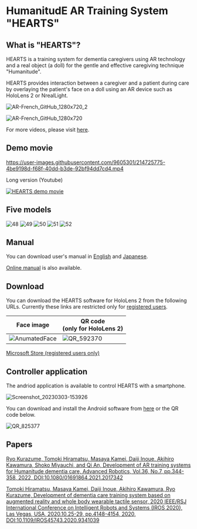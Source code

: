 # HumanitudE AR Training System "HEARTS"

## What is "HEARTS"?

HEARTS is a training system for dementia caregivers using AR technology and a real object (a doll) for the gentle and effective caregiving technique "Humanitude".

HEARTS provides interaction between a caregiver and a patient during care by overlaying the patient's face on a doll using an AR device such as HoloLens 2 or NrealLight. 

![AR-French_GitHub_1280x720_2](https://user-images.githubusercontent.com/9605301/204180448-e3231fe4-0e66-4d7d-8331-ff49840db125.png)

![AR-French_GitHub_1280x720](https://user-images.githubusercontent.com/9605301/204180650-bd0357b9-8eaa-453c-b879-4afaf15c86a3.png)

For more videos, please visit [here](https://robotics.ait.kyushu-u.ac.jp/en/archives/research/care).

## Demo movie

https://user-images.githubusercontent.com/9605301/214725775-4be9198d-f68f-40dd-b3de-92bf94dd7cd4.mp4

Long version (Youtube)

[![HEARTS demo movie](http://img.youtube.com/vi/rGXSjZfx4Iw/0.jpg)](https://www.youtube.com/watch?v=rGXSjZfx4Iw)

## Five models
![48](https://user-images.githubusercontent.com/9605301/229383787-13fe98c6-f22a-4084-81cd-9a01e1417128.png)
![49](https://user-images.githubusercontent.com/9605301/229383763-18ef822b-2791-4de7-9e62-cf8f970b2bda.png)
![50](https://user-images.githubusercontent.com/9605301/229383774-ebdb9deb-53bb-4630-9343-86d9e4408b7b.png)
![51](https://user-images.githubusercontent.com/9605301/229383779-bcd44f51-0768-4c12-bc11-a591be7a97ff.png)
![52](https://user-images.githubusercontent.com/9605301/229383782-59dfc593-e9ab-4fea-aad5-3dfe734f9d0b.png)

## Manual
You can download user's manual in [English](https://github.com/Kurazume/HEARTS/blob/main/HEARTS%204%20Manual.pdf) and [Japanese](https://github.com/Kurazume/HEARTS/blob/main/HEARTS%204%20Manual-J.pdf).

[Online manual](Manual.md) is also available.

## Download
You can download the HEARTS software for HoloLens 2 from the following URLs.
Currently these links are restricted only for [registered users](<mailto:kurazume@ait.kyushu-u.ac.jp>).
<!--
[URL for animated face version](https://www.microsoft.com/store/apps/9NFZ609S2JW2)
![QR_570075 (1)](https://user-images.githubusercontent.com/9605301/204165332-efe682ce-5631-4044-bd98-e6ec1c5b3141.png)
-->

| Face image | QR code<br>(only for HoloLens 2) |
|-|-|
| ![AnumatedFace](https://user-images.githubusercontent.com/9605301/204179616-f3b4b5fe-b17a-4da4-9fe6-1f9883de869c.png) | ![QR_592370](https://user-images.githubusercontent.com/9605301/204165923-2aa24d99-bde2-4ac9-85d9-25add54bb60e.png) |

[Microsoft Store (registered users only)](https://www.microsoft.com/store/r/9NFZ609S2JW2)

## Controller application
The andriod application is available to control HEARTS with a smartphone.

![Screenshot_20230303-153926](https://user-images.githubusercontent.com/9605301/222649751-d9b37d19-c556-42ef-8075-c97c5365f0af.png)

You can download and install the Android software from [here](https://drive.google.com/file/d/1mxolErebUfbyi4HmqSdmMvHaNNVckyc5/view?usp=share_link) or the QR code below.

![QR_825377](https://user-images.githubusercontent.com/9605301/222649262-a054ae18-2828-42d1-a3d0-be44c96227aa.png)

## Papers
[Ryo Kurazume, Tomoki Hiramatsu, Masaya Kamei, Daiji Inoue, Akihiro Kawamura, Shoko Miyauchi, and Qi An, Development of AR training systems for Humanitude dementia care, Advanced Robotics, Vol.36, No.7, pp.344-358, 2022, DOI:10.1080/01691864.2021.2017342](https://doi.org/10.1080/01691864.2021.2017342)


[Tomoki Hiramatsu, Masaya Kamei, Daiji Inoue, Akihiro Kawamura, Ryo Kurazume, Development of dementia care training system based on augmented reality and whole body wearable tactile sensor, 2020 IEEE/RSJ International Conference on Intelligent Robots and Systems (IROS 2020), Las Vegas, USA, 2020.10.25-29, pp.4148-4154, 2020, DOI:10.1109/IROS45743.2020.9341039](https://ieeexplore.ieee.org/document/9341039)
